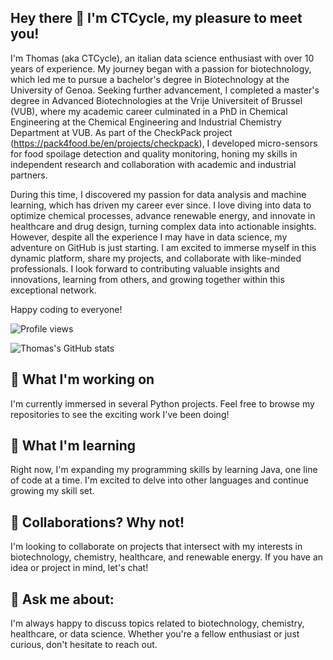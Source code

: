 ## Hey there 👋 I'm CTCycle, my pleasure to meet you!
I'm Thomas (aka CTCycle), an italian data science enthusiast with over 10 years of experience. My journey began with a passion for biotechnology, which led me to pursue a bachelor's degree in Biotechnology at the University of Genoa. Seeking further advancement, I completed a master's degree in Advanced Biotechnologies at the Vrije Universiteit of Brussel (VUB), where my academic career culminated in a PhD in Chemical Engineering at the Chemical Engineering and Industrial Chemistry Department at VUB. As part of the CheckPack project (https://pack4food.be/en/projects/checkpack), I developed micro-sensors for food spoilage detection and quality monitoring, honing my skills in independent research and collaboration with academic and industrial partners.

During this time, I discovered my passion for data analysis and machine learning, which has driven my career ever since. I love diving into data to optimize chemical processes, advance renewable energy, and innovate in healthcare and drug design, turning complex data into actionable insights. However, despite all the experience I may have in data science, my adventure on GitHub is just starting. I am excited to immerse myself in this dynamic platform, share my projects, and collaborate with like-minded professionals. I look forward to contributing valuable insights and innovations, learning from others, and growing together within this exceptional network.

Happy coding to everyone!

![Profile views](https://img.shields.io/badge/dynamic/json?color=brightgreen&label=Profile%20views&query=value&url=https://api.countapi.xyz/hit/CTCycle.CTCycle/visits)

![Thomas's GitHub stats](https://github-readme-stats.vercel.app/api?username=CTCycle&show_icons=true&theme=radical)

## 🔭 What I'm working on
I'm currently immersed in several Python projects. Feel free to browse my repositories to see the exciting work I've been doing!
## 🌱 What I'm learning
Right now, I'm expanding my programming skills by learning Java, one line of code at a time. I'm excited to delve into other languages and continue growing my skill set.
## 👯 Collaborations? Why not!
I'm looking to collaborate on projects that intersect with my interests in biotechnology, chemistry, healthcare, and renewable energy. If you have an idea or project in mind, let's chat!
## 💬 Ask me about:
I'm always happy to discuss topics related to biotechnology, chemistry, healthcare, or data science. Whether you're a fellow enthusiast or just curious, don't hesitate to reach out.
